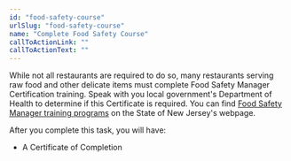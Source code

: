 ```yaml
---
id: "food-safety-course"
urlSlug: "food-safety-course"
name: "Complete Food Safety Course"
callToActionLink: ""
callToActionText: ""
---
```


While not all restaurants are required to do so, many restaurants serving raw food and other delicate items must complete Food Safety Manager Certification training. Speak with you local government's Department of Health to determine if this Certificate is required. You can find [Food Safety Manager training programs](https://www.state.nj.us/health/ceohs/documents/food-drug-safety/fmc_reminder_letter.pdf) on the State of New Jersey's webpage.
        
After you complete this task, you will have:
- A Certificate of Completion

